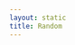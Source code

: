 ```yaml
---
layout: static
title: Random
---
```


<script type="text/javascript">
const posts = [{% for post in site.posts %}"{{ post.url }}"{% unless forloop.last %},{% endunless %}{% endfor %}];
const randomIndex = Math.floor(Math.random() * posts.length);
const post = posts[randomIndex];
window.location.href = post;
</script>
